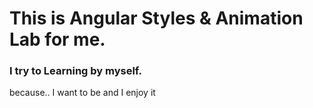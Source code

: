 # This is Angular Styles & Animation Lab for me.
### I try to Learning by myself.
because.. I want to be and I enjoy it
